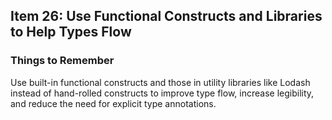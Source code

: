 ## Item 26: Use Functional Constructs and Libraries to Help Types Flow

### Things to Remember
Use built-in functional constructs and those in utility libraries like Lodash instead of hand-rolled constructs to improve type flow, increase legibility, and reduce the need for explicit type annotations.
